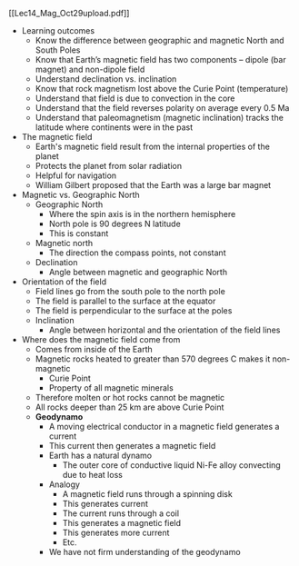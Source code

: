 [[Lec14_Mag_Oct29upload.pdf]]

- Learning outcomes
	- Know the difference between geographic and magnetic North and South Poles
	- Know that Earth’s magnetic field has two components – dipole (bar magnet) and non-dipole field
	- Understand declination vs. inclination
	- Know that rock magnetism lost above the Curie Point (temperature)
	- Understand that field is due to convection in the core 
	- Understand that the field reverses polarity on average every 0.5 Ma 
	- Understand that paleomagnetism (magnetic inclination) tracks the latitude where continents were in the past
- The magnetic field
	- Earth's magnetic field result from the internal properties of the planet
	- Protects the planet from solar radiation
	- Helpful for navigation
	- William Gilbert proposed that the Earth was a large bar magnet
- Magnetic vs. Geographic North
	- Geographic North
		- Where the spin axis is in the northern hemisphere
		- North pole is 90 degrees N latitude
		- This is constant
	- Magnetic north
		- The direction the compass points, not constant
	- Declination
		- Angle between magnetic and geographic North
- Orientation of the field
	- Field lines go from the south pole to the north pole
	- The field is parallel to the surface at the equator
	- The field is perpendicular to the surface at the poles
	- Inclination
		- Angle between horizontal and the orientation of the field lines
- Where does the magnetic field come from
	- Comes from inside of the Earth
	- Magnetic rocks heated to greater than 570 degrees C makes it non-magnetic
		- Curie Point
		- Property of all magnetic minerals
	- Therefore molten or hot rocks cannot be magnetic
	- All rocks deeper than 25 km are above Curie Point
	- **Geodynamo**
		- A moving electrical conductor in a magnetic field generates a current
		- This current then generates a magnetic field
		- Earth has a natural dynamo
			- The outer core of conductive liquid Ni-Fe alloy convecting due to heat loss
		- Analogy
			- A magnetic field runs through a spinning disk
			- This generates current
			- The current runs through a coil
			- This generates a magnetic field
			- This generates more current
			- Etc.
		- We have not firm understanding of the geodynamo